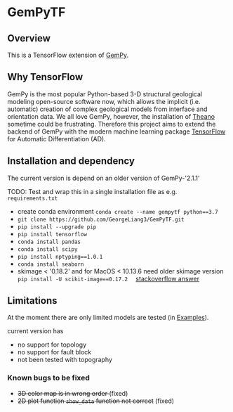 # GemPyTF
## Overview
This is a TensorFlow extension of [GemPy](https://github.com/cgre-aachen/gempy). 
## Why TensorFlow
GemPy is the most popular Python-based 3-D structural geological modeling open-source software now, which allows the implicit (i.e. automatic) creation of complex geological models from interface and orientation data. We all love GemPy, however, the installation of [Theano](https://en.wikipedia.org/wiki/Theano_(software)) sometime could be frustrating. Therefore this project aims to extend the backend of GemPy with the modern machine learning package [TensorFlow](https://www.tensorflow.org/) for Automatic Differentiation (AD).


## Installation and dependency
The current version is depend on an older version of GemPy-'2.1.1'

TODO: Test and wrap this in a single installation file as e.g. `requirements.txt`
- create conda environment `conda create --name gempytf python==3.7`
- `git clone https://github.com/GeorgeLiang3/GemPyTF.git`
- `pip install --upgrade pip`
- `pip install tensorflow`
- `conda install pandas`
- `conda install scipy`
- `pip install nptyping==1.0.1`
- `conda install seaborn`
- skimage < '0.18.2' and for MacOS < 10.13.6 need older skimage version `pip install -U scikit-image==0.17.2  ` [stackoverflow answer](https://stackoverflow.com/questions/65431999/it-seems-that-scikit-learn-has-not-been-built-correctly)

## Limitations
At the moment there are only limited models are tested (in [Examples](/Examples/)). 

current version has 
- no support for topology
- no support for fault block
- not been tested with topography

### Known bugs to be fixed
- <s>3D color map is in wrong order </s> (fixed)
- <s>2D plot function `show_data` function not correct</s> (fixed)
